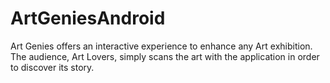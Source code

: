 # ArtGeniesAndroid
Art Genies offers an interactive experience to enhance any Art exhibition. The audience, Art Lovers, simply scans the art with the application in order to discover its story.

